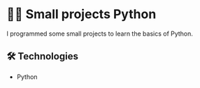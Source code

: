 ﻿# 👨‍💻 Small projects Python

I programmed some small projects to learn the basics of Python.

## 🛠️ Technologies

- Python
